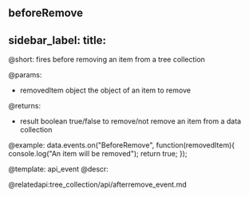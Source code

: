 beforeRemove
---
sidebar_label: 
title: 
---          

@short: fires before removing an item from a tree collection
	
@params:
- removedItem		object			the object of an item to remove

@returns:
- result		boolean		true/false to remove/not remove an item from a data collection

@example:
data.events.on("BeforeRemove", function(removedItem){
	console.log("An item will be removed");
    return true;
});


@template:	api_event
@descr:



@relatedapi:tree_collection/api/afterremove_event.md
	

